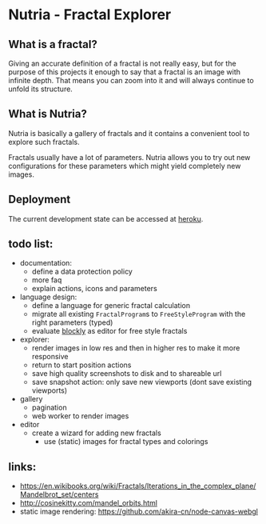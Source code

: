 # Nutria - Fractal Explorer
## What is a fractal?
Giving an accurate definition of a fractal is not really easy, but for the purpose of this projects it enough to say that a fractal is an image with infinite depth.
That means you can zoom into it and will always continue to unfold its structure.

## What is Nutria?
Nutria is basically a gallery of fractals and it contains a convenient tool to explore such fractals.

Fractals usually have a lot of parameters. Nutria allows you to try out new configurations for these parameters which might yield completely new images.

## Deployment

The current development state can be accessed at [heroku](http://nutria-explorer.herokuapp.com).

## todo list:
 - documentation:
    - define a data protection policy
    - more faq
    - explain actions, icons and parameters
 - language design:
    - define a language for generic fractal calculation
    - migrate all existing `FractalProgram`s to `FreeStyleProgram` with the right parameters (typed)
    - evaluate [blockly](https://developers.google.com/blockly) as editor for free style fractals
 - explorer:
    - render images in low res and then in higher res to make it more responsive
    - return to start position actions
    - save high quality screenshots to disk and to shareable url
    - save snapshot action: only save new viewports (dont save existing viewports)
 - gallery
    - pagination
    - web worker to render images
 - editor
    - create a wizard for adding new fractals
       - use (static) images for fractal types and colorings
   
## links:
- https://en.wikibooks.org/wiki/Fractals/Iterations_in_the_complex_plane/Mandelbrot_set/centers
- http://cosinekitty.com/mandel_orbits.html
- static image rendering: https://github.com/akira-cn/node-canvas-webgl
